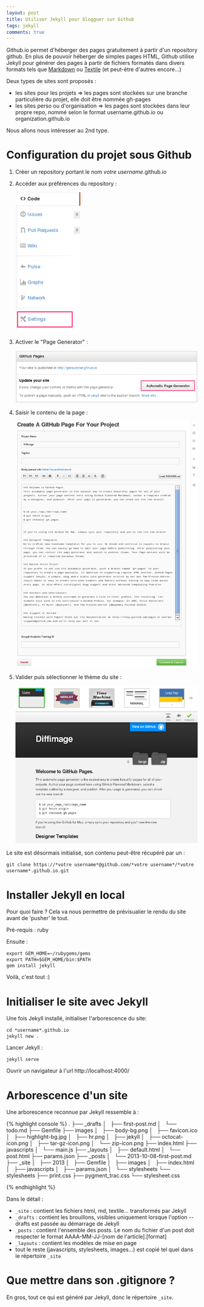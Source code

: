 ```yaml
---
layout: post
title: Utiliser Jekyll pour blogguer sur Github
tags: jekyll
comments: true
---
```


Github.io permet d'héberger des pages gratuitement à partir d'un repository github.
En plus de pouvoir héberger de simples pages HTML, Github utilise Jekyll pour générer des pages à partir
de fichiers formatés dans divers formats tels que [Markdown](http://daringfireball.net/projects/markdown) ou [Textile](http://textile.thresholdstate.com/) (et peut-être d'autres encore...)

Deux types de sites sont proposés :

* les sites pour les projets => les pages sont stockées sur une branche particulière du projet, elle doit être nommée gh-pages
* les sites perso ou d'organisation => les pages sont stockées dans leur propre repo, nommé selon le format username.github.io ou organization.github.io

Nous allons nous intéresser au 2nd type.

# Configuration du projet sous Github

1. Créer un repository portant le nom *votre username*.github.io
2. Accéder aux préférences du repository :

    ![](/images/jekyll/creation_projet_01.png)

3. Activer le "Page Generator" :

    ![](/images/jekyll/creation_projet_02.png)

4. Saisir le contenu de la page :

    ![](/images/jekyll/creation_projet_03.png)

5. Valider puis sélectionner le thème du site :

    ![](/images/jekyll/creation_projet_04.png)

Le site est désormais initialisé, son contenu peut-être récupéré par un :

    git clone https://*votre username*@github.com/*votre username*/*votre username*.github.io.git

# Installer Jekyll en local

Pour quoi faire ? Cela va nous permettre de prévisualier le rendu du site avant de 'pusher'
le tout.

Pré-requis : ruby

Ensuite :

    export GEM_HOME=~/rubygems/gems
    export PATH=$GEM_HOME/bin:$PATH
    gem install jekyll

Voilà, c'est tout :)

# Initialiser le site avec Jekyll

Une fois Jekyll installé, initialiser l'arborescence du site:

    cd *username*.github.io
    jekyll new .

Lancer Jekyll :

    jekyll serve

Ouvrir un navigateur à l'url http://localhost:4000/

# Arborescence d'un site

Une arborescence reconnue par Jekyll ressemble à :

{% highlight console %}
.
├── _drafts
│   ├── first-post.md
│   └── todo.md
├── Gemfile
├── images
│   ├── body-bg.png
│   ├── favicon.ico
│   ├── highlight-bg.jpg
│   ├── hr.png
│   ├── jekyll
│   ├── octocat-icon.png
│   ├── tar-gz-icon.png
│   └── zip-icon.png
├── index.html
├── javascripts
│   └── main.js
├── _layouts
│   ├── default.html
│   └── post.html
├── params.json
├── _posts
│   └── 2013-10-08-first-post.md
├── _site
│   ├── 2013
│   ├── Gemfile
│   ├── images
│   ├── index.html
│   ├── javascripts
│   ├── params.json
│   └── stylesheets
└── stylesheets
    ├── print.css
    ├── pygment_trac.css
    └── stylesheet.css

{% endhighlight %}

Dans le détail :

* ``_site`` : contient les fichiers html, md, textile... transformés par Jekyll
* ``_drafts`` : contient les brouillons, visibles uniquement lorsque l'option --drafts est passée
au démarrage de Jekyll
* ``_posts`` : contient l'ensemble des posts. Le nom du fichier d'un post doit respecter le format
AAAA-MM-JJ-\[nom de l'article\].\[format\]
* ``_layouts`` : contient les modèles de mise en page
* tout le reste (javascripts, stylesheets, images...) est copié tel quel dans le répertoire
``_site``

# Que mettre dans son .gitignore ?

En gros, tout ce qui est généré par Jekyll, donc le répertoire ``_site``.

